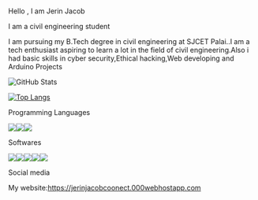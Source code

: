 ### 

Hello , I am Jerin Jacob

I am a civil engineering student

I am pursuing my B.Tech degree in civil engineering at SJCET Palai..I am a tech enthusiast aspiring to learn a lot in the field of civil engineering.Also i had basic skills in cyber security,Ethical hacking,Web developing and Arduino Projects
<!--
**jerinja/jerinja** is a ✨ _special_ ✨ repository because its `README.md` (this file) appears on your GitHub profile.

Here are some ideas to get you started:

- 🔭 I’m currently working on ...
- 🌱 I’m currently learning civil engineering
- 👯 I’m looking to collaborate on ...
- 🤔 I’m looking for help with ...
- 💬 Ask me about ...
- 📫 How to reach me: ...
- 😄 Pronouns: ...
- ⚡ Fun fact: ...
-->

![GitHub Stats](https://github-readme-stats.vercel.app/api?username=jerinja&theme=tokyonight)

[![Top Langs](https://github-readme-stats.vercel.app/api/top-langs/?username=jerinja&layout=compact)](https://github.com/anuraghazra/github-readme-stats)

Programming Languages

<img src="https://img.icons8.com/color/48/000000/html-5--v1.png"/><img src="https://img.icons8.com/color/48/000000/css3.png"/><img src="https://img.icons8.com/color/48/000000/javascript--v2.png"/>

Softwares

<img src="https://img.icons8.com/fluency/48/000000/windows-11.png"/><img src="https://img.icons8.com/fluency/48/000000/visual-studio-code-2019.png"/><img src="https://img.icons8.com/color/48/000000/android-os.png"/><img src="https://img.icons8.com/color/48/000000/kali-linux.png"/><img src="https://img.icons8.com/color/48/000000/adobe-photoshop--v2.png"/>

Social media


My website:https://jerinjacobcoonect.000webhostapp.com

